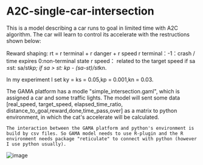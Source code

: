 # A2C-single-car-intersection
  This is a model describing a car runs to goal in limited time with A2C algorithm.
  The car will learn to control its accelerate with the restructions shown below:
  
  Reward shaping:
  rt = r terminal + r danger + r speed
  r terminal：-1：crash / time expires
              0:non-terminal state
  r speed： related to the target speed
  if sa ≤st: sa/st*kp;
  if sa > st: kp - (sa-st)/st*kn.

  In my experiment I set ky = ks = 0.05,kp = 0.001,kn = 0.03. 
  
  The GAMA platform has a modle "simple_intersection.gaml", which is assigned a car and some traffic lights. The model will sent some data
[real_speed, target_speed, elapsed_time_ratio, distance_to_goal,reward,done,time_pass,over] as a matrix to python environment, in which the cat's accelerate will be calculated.
  
    The interaction between the GAMA platform and python's environment is build by csv files. So GAMA model needs to use R-plugin and the R environment needs package "reticulate" to connect with python (however I use python usually).
                              
                      
  ![image](https://github.com/ZHONGJunjie86/A3C-single-car-intersection/blob/master/illustrate/illustrate.gif )   
